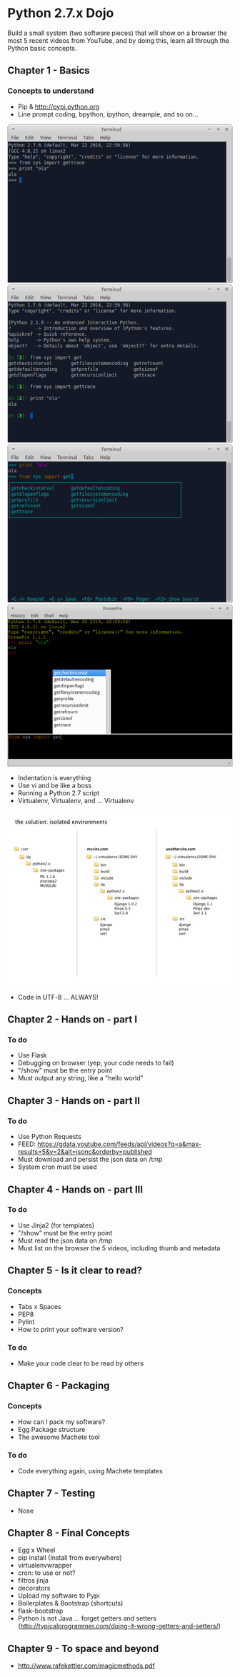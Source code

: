 # Python 2.7.x Dojo

Build a small system (two software pieces) that will show on a browser the most 5 recent videos from YouTube, and by doing this, learn all through the Python basic concepts.

## Chapter 1 - Basics

### Concepts to understand

- Pip & http://pypi.python.org
- Line prompt coding, bpython, ipython, dreampie, and so on...

![Python](images/cmdpython.png) 
![iPython](images/cmdipython.png) 
![bPython](images/cmdbpython.png) 
![DreamPie](images/cmddreampie.png) 

- Indentation is everything
- Use vi and be like a boss
- Running a Python 2.7 script
- Virtualenv, Virtualenv, and ... Virtualenv

![Virtualenv](images/virtualenv.jpg) 

- Code in UTF-8 ... ALWAYS!

## Chapter 2 - Hands on - part I

### To do

- Use Flask
- Debugging on browser (yep, your code needs to fail)
- "/show" must be the entry point
- Must output any string, like a "hello world"

## Chapter 3 - Hands on - part II

### To do

- Use Python Requests
- FEED: https://gdata.youtube.com/feeds/api/videos?q=a&max-results=5&v=2&alt=jsonc&orderby=published
- Must download and persist the json data on /tmp
- System cron must be used

## Chapter 4 - Hands on - part III

### To do

- Use Jinja2 (for templates)
- "/show" must be the entry point
- Must read the json data on /tmp
- Must list on the browser the 5 videos, including thumb and metadata

## Chapter 5 - Is it clear to read?

### Concepts

- Tabs x Spaces
- PEP8
- Pylint
- How to print your software version?

### To do

- Make your code clear to be read by others

## Chapter 6 - Packaging

### Concepts

- How can I pack my software?
- Egg Package structure
- The awesome Machete tool

### To do

- Code everything again, using Machete templates

## Chapter 7 - Testing

- Nose

## Chapter 8 - Final Concepts

- Egg x Wheel
- pip install (Install from everywhere)
- virtualenvwrapper
- cron: to use or not?
- filtros jinja
- decorators
- Upload my software to Pypi
- Boilerplates & Bootstrap (shortcuts)
- flask-bootstrap
- Python is not Java ... forget getters and setters (http://typicalprogrammer.com/doing-it-wrong-getters-and-setters/)

## Chapter 9 - To space and beyond

- http://www.rafekettler.com/magicmethods.pdf
